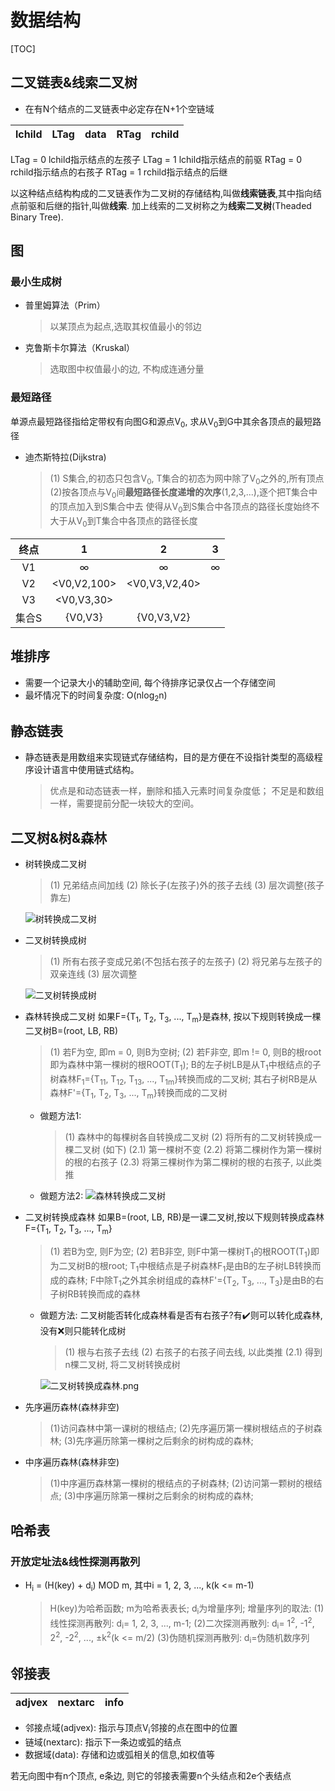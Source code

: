 # 数据结构

[TOC]

## 二叉链表&线索二叉树

- 在有N个结点的二叉链表中必定存在N+1个空链域

|lchild|LTag|data|RTag|rchild|
|:--:|:--:|:--:|:--:|:--:|

LTag = 0 lchild指示结点的左孩子
LTag = 1 lchild指示结点的前驱
RTag = 0 rchild指示结点的右孩子
RTag = 1 rchild指示结点的后继

以这种结点结构构成的二叉链表作为二叉树的存储结构,叫做**线索链表**,其中指向结点前驱和后继的指针,叫做**线索**. 加上线索的二叉树称之为**线索二叉树**(Theaded Binary Tree).

## 图

### 最小生成树

- 普里姆算法（Prim）
  > 以某顶点为起点,选取其权值最小的邻边

- 克鲁斯卡尔算法（Kruskal）
  > 选取图中权值最小的边, 不构成连通分量

### 最短路径

单源点最短路径指给定带权有向图G和源点V<sub>0</sub>, 求从V<sub>0</sub>到G中其余各顶点的最短路径

- 迪杰斯特拉(Dijkstra)
  > (1) S集合,的初态只包含V<sub>0</sub>, T集合的初态为网中除了V<sub>0</sub>之外的,所有顶点
  > (2)按各顶点与V<sub>0</sub>间**最短路径长度递增的次序**(1,2,3,...),逐个把T集合中的顶点加入到S集合中去
  > 使得从V<sub>0</sub>到S集合中各顶点的路径长度始终不大于从V<sub>0</sub>到T集合中各顶点的路径长度

|终点|1|2|3|
|:--:|:--:|:--:|:--:|
|V1|∞|∞|∞|
|V2|<V0,V2,100>|<V0,V3,V2,40>|
|V3|<V0,V3,30>|
|集合S|{V0,V3}|{V0,V3,V2}|

## 堆排序

- 需要一个记录大小的辅助空间, 每个待排序记录仅占一个存储空间
- 最坏情况下的时间复杂度: O(nlog<sub>2</sub>n)

## 静态链表

- 静态链表是用数组来实现链式存储结构，目的是方便在不设指针类型的高级程序设计语言中使用链式结构。
  > 优点是和动态链表一样，删除和插入元素时间复杂度低；
  > 不足是和数组一样，需要提前分配一块较大的空间。

## 二叉树&树&森林

- 树转换成二叉树
  > (1) 兄弟结点间加线
  > (2) 除长子(左孩子)外的孩子去线
  > (3) 层次调整(孩子靠左)
  
  ![树转换成二叉树](../img/树转换成二叉树.png)

- 二叉树转换成树
  > (1) 所有右孩子变成兄弟(不包括右孩子的左孩子)
  > (2) 将兄弟与左孩子的双亲连线
  > (3) 层次调整
  
  ![二叉树转换成树](../img/二叉树转换成树.png)

- 森林转换成二叉树
  如果F={T<sub>1</sub>, T<sub>2</sub>, T<sub>3</sub>, ..., T<sub>m</sub>}是森林, 按以下规则转换成一棵二叉树B=(root, LB, RB)
  > (1) 若F为空, 即m = 0, 则B为空树;
  > (2) 若F非空, 即m != 0, 则B的根root即为森林中第一棵树的根ROOT(T<sub>1</sub>); B的左子树LB是从T<sub>1</sub>中根结点的子树森林F<sub>1</sub>={T<sub>11</sub>, T<sub>12</sub>, T<sub>13</sub>, ..., T<sub>1m</sub>}转换而成的二叉树; 其右子树RB是从森林F'={T<sub>1</sub>, T<sub>2</sub>, T<sub>3</sub>, ..., T<sub>m</sub>}转换而成的二叉树

  - 做题方法1:
    > (1) 森林中的每棵树各自转换成二叉树
    > (2) 将所有的二叉树转换成一棵二叉树 (如下)
    > (2.1) 第一棵树不变
    > (2.2) 将第二棵树作为第一棵树的根的右孩子
    > (2.3) 将第三棵树作为第二棵树的根的右孩子, 以此类推
  - 做题方法2:
    ![森林转换成二叉树](../img/森林转换成二叉树.png)

- 二叉树转换成森林
  如果B=(root, LB, RB)是一课二叉树,按以下规则转换成森林F={T<sub>1</sub>, T<sub>2</sub>, T<sub>3</sub>, ..., T<sub>m</sub>}
  > (1) 若B为空, 则F为空;
  > (2) 若B非空, 则F中第一棵树T<sub>1</sub>的根ROOT(T<sub>1</sub>)即为二叉树B的根root; T<sub>1</sub>中根结点是子树森林F<sub>1</sub>是由B的左子树LB转换而成的森林; F中除T<sub>1</sub>之外其余树组成的森林F'={T<sub>2</sub>, T<sub>3</sub>, ..., T<sub>3</sub>}是由B的右子树RB转换而成的森林

  - 做题方法:
    二叉树能否转化成森林看是否有右孩子?有:heavy_check_mark:则可以转化成森林, 没有:x:则只能转化成树
    > (1) 根与右孩子去线
    > (2) 右孩子的右孩子间去线, 以此类推
    > (2.1) 得到n棵二叉树, 将二叉树转换成树

    ![二叉树转换成森林.png](../img/二叉树转换成森林.png)

- 先序遍历森林(森林非空)
  > (1)访问森林中第一课树的根结点;
  > (2)先序遍历第一棵树根结点的子树森林;
  > (3)先序遍历除第一棵树之后剩余的树构成的森林;

- 中序遍历森林(森林非空)
  > (1)中序遍历森林第一棵树的根结点的子树森林;
  > (2)访问第一颗树的根结点;
  > (3)中序遍历除第一棵树之后剩余的树构成的森林;

## 哈希表

### 开放定址法&线性探测再散列

- H<sub>i</sub> = (H(key) + d<sub>i</sub>) MOD m, 其中i = 1, 2, 3, ..., k(k <= m-1)
  > H(key)为哈希函数; m为哈希表表长; d<sub>i</sub>为增量序列;
  > 增量序列的取法:
  > (1)线性探测再散列: d<sub>i</sub>= 1, 2, 3, ..., m-1;
  > (2)二次探测再散列: d<sub>i</sub>= 1<sup>2</sup>, -1<sup>2</sup>, 2<sup>2</sup>, -2<sup>2</sup>, ..., ±k<sup>2</sup>(k <= m/2)
  > (3)伪随机探测再散列: d<sub>i</sub>=伪随机数序列

## 邻接表

|adjvex|nextarc|info|
|:--:|:--:|:--:|

- 邻接点域(adjvex): 指示与顶点V<sub>i</sub>邻接的点在图中的位置
- 链域(nextarc): 指示下一条边或弧的结点
- 数据域(data): 存储和边或弧相关的信息,如权值等

若无向图中有n个顶点, e条边, 则它的邻接表需要n个头结点和2e个表结点
